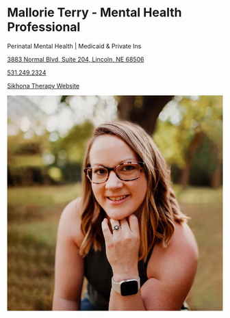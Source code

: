 # Mallorie Terry - Mental Health Professional

Perinatal Mental Health | Medicaid & Private Ins

[3883 Normal Blvd, Suite 204, Lincoln, NE 68506](https://www.google.com/maps/place/Sikhona+Holistic+Therapy+%2B+Wellness,+LLC/@40.7911879,-96.6674074,17z/data=!3m1!4b1!4m6!3m5!1s0x8796bea21bd87cd5:0xef57306ccca3172a!8m2!3d40.7911879!4d-96.6648325!16s%2Fg%2F11clvt_77s?entry=ttu&g_ep=EgoyMDI1MDMxMC4wIKXMDSoASAFQAw%3D%3D)

[531.249.2324](tel:5312492324)

[Sikhona Therapy Website](https://sikhonatherapyne.com/audrey-hines/)

![picture](./markdown/resources/images/mTerry.jpeg)
